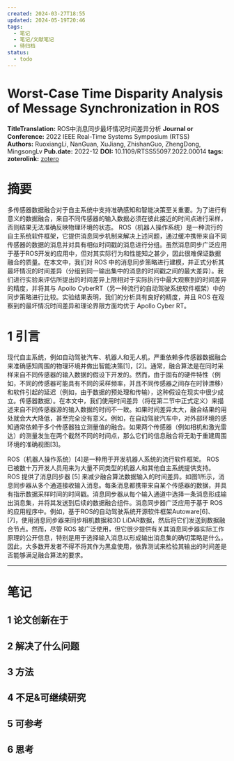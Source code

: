 ```yaml
---
created: 2024-03-27T18:55
updated: 2024-05-19T20:46
tags:
  - 笔记
  - 笔记/文献笔记
  - 待归档
status:
  - todo
---
```

# Worst-Case Time Disparity Analysis of Message Synchronization in ROS
 



**TitleTranslation:**  ROS中消息同步最坏情况时间差异分析
**Journal or Conference:**   2022 IEEE Real-Time Systems Symposium (RTSS)  
**Authors:**  RuoxiangLi, NanGuan, XuJiang, ZhishanGuo, ZhengDong, MingsongLv
**Pub.date:**  2022-12
**DOI:**  10.1109/RTSS55097.2022.00014
**tags:** 
**zoterolink:**  [zotero](zotero://select/library/items/3U3LGGY9)

# 摘要

多传感器数据融合对于自主系统中支持准确感知和智能决策至关重要。为了进行有意义的数据融合，来自不同传感器的输入数据必须在彼此接近的时间点进行采样，否则结果无法准确反映物理环境的状态。 ROS（机器人操作系统）是一种流行的自主系统软件框架，它提供消息同步机制来解决上述问题，通过缓冲携带来自不同传感器的数据的消息并对具有相似时间戳的消息进行分组。虽然消息同步广泛应用于基于ROS开发的应用中，但对其实际行为和性能知之甚少，因此很难保证数据融合的质量。在本文中，我们对 ROS 中的消息同步策略进行建模，并正式分析其最坏情况的时间差异（分组到同一输出集中的消息的时间戳之间的最大差异）。我们进行实验来评估所提出的时间差异上限相对于实际执行中最大观察到的时间差异的精度，并将其与 Apollo Cyber​​ RT（另一种流行的自动驾驶系统软件框架）中的同步策略进行比较。实验结果表明，我们的分析具有良好的精度，并且 ROS 在观察到的最坏情况时间差异和理论界限方面均优于 Apollo Cyber​​ RT。

# 1 引言
现代自主系统，例如自动驾驶汽车、机器人和无人机，严重依赖多传感器数据融合来准确感知周围的物理环境并做出智能决策[1]，[2]。通常，融合算法是在同时采样来自不同传感器的输入数据的假设下开发的。然而，由于固有的硬件特性（例如，不同的传感器可能具有不同的采样频率，并且不同传感器之间存在时钟漂移）和软件引起的延迟（例如，由于数据的预处理和传输），这种假设在现实中很少成立。传感器数据）。在本文中，我们使用时间差异（将在第二节中正式定义）来描述来自不同传感器源的输入数据的时间不一致。如果时间差异太大，融合结果的用处就会大大降低，甚至完全没有意义。例如，在自动驾驶汽车中，对外部环境的感知通常依赖于多个传感器独立测量值的融合。如果两个传感器（例如相机和激光雷达）的测量发生在两个截然不同的时间点，那么它们的信息融合将无助于重建周围环境的准确视图[3]。

ROS（机器人操作系统）[4]是一种用于开发机器人系统的流行软件框架。 ROS 已被数十万开发人员用来为大量不同类型的机器人和其他自主系统提供支持。 ROS 提供了消息同步器 [5] 来减少融合算法数据输入的时间差异。如图1所示，消息同步器从多个通道接收输入消息。每条消息都携带来自某个传感器的数据，并具有指示数据采样时间的时间戳。消息同步器从每个输入通道中选择一条消息形成输出消息集，并将其发送到后续的数据融合组件。消息同步器广泛应用于基于 ROS 的应用程序中。例如，基于ROS的自动驾驶系统开源软件框架Autoware[6]、[7]，使用消息同步器来同步相机数据和3D LiDAR数据，然后将它们发送到数据融合节点。然而，尽管 ROS 被广泛使用，但它很少提供有关其消息同步器实际工作原理的公开信息，特别是用于选择输入消息以形成输出消息集的确切策略是什么。因此，大多数开发者不得不将其作为黑盒使用，依靠测试来检验其输出的时间差是否能够满足融合算法的要求。







***

# 笔记

## 1 论文创新在于

## 2 解决了什么问题

## 3 方法

## 4 不足&可继续研究

## 5 可参考

## 6 思考
